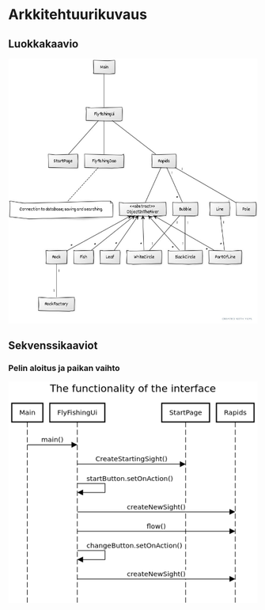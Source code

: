 # Arkkitehtuurikuvaus

## Luokkakaavio

![luokkakaavio](https://github.com/matiastamsi/ot-harjoitustyo/blob/master/dokumentaatio/kuvat/luokkakaavio.jpg)

## Sekvenssikaaviot

### Pelin aloitus ja paikan vaihto

![sekvenssikaavio pelin aloittamisesta](https://github.com/matiastamsi/ot-harjoitustyo/blob/master/dokumentaatio/kuvat/sekvenssikaavio_pelin_aloitus.png)
